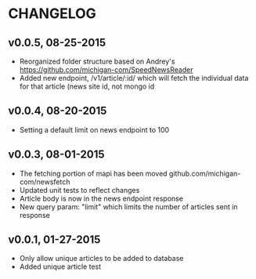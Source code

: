 CHANGELOG
=========

v0.0.5, 08-25-2015
------------------

* Reorganized folder structure based on Andrey's https://github.com/michigan-com/SpeedNewsReader
* Added new endpoint, /v1/article/:id/ which will fetch the individual data for that article (news site id, not mongo id

v0.0.4, 08-20-2015
------------------

* Setting a default limit on news endpoint to 100

v0.0.3, 08-01-2015
------------------

* The fetching portion of mapi has been moved
github.com/michigan-com/newsfetch
* Updated unit tests to reflect changes
* Article body is now in the news endpoint response
* New query param: "limit" which limits the number
of articles sent in response

v0.0.1, 01-27-2015
------------------

* Only allow unique articles to be added to database
* Added unique article test
